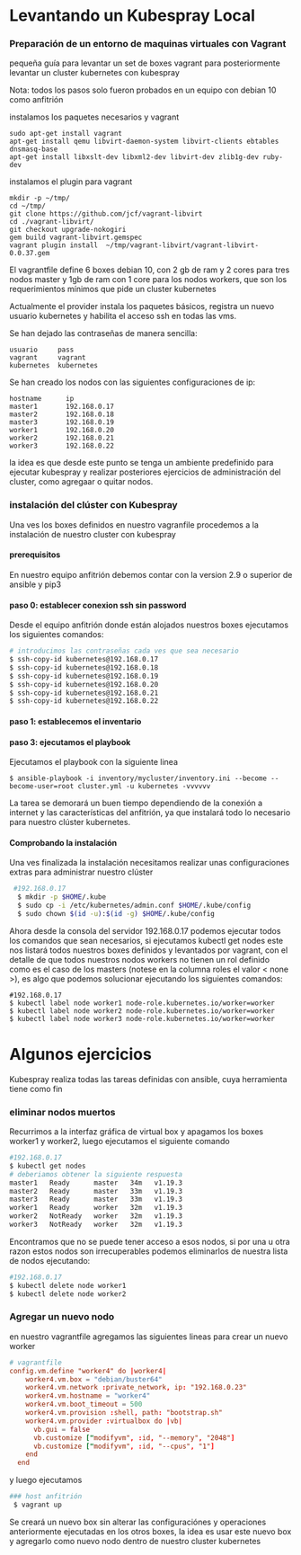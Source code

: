 # Levantando un Kubespray Local
### Preparación de un entorno de maquinas virtuales con Vagrant

pequeña guía para levantar un set de boxes vagrant para posteriormente levantar un cluster kubernetes con kubespray

Nota: todos los pasos solo fueron probados en un equipo con debian 10 como anfitrión

instalamos los paquetes necesarios y vagrant
```
sudo apt-get install vagrant
apt-get install qemu libvirt-daemon-system libvirt-clients ebtables dnsmasq-base
apt-get install libxslt-dev libxml2-dev libvirt-dev zlib1g-dev ruby-dev
```

instalamos el plugin para vagrant

```
mkdir -p ~/tmp/
cd ~/tmp/
git clone https://github.com/jcf/vagrant-libvirt
cd ./vagrant-libvirt/
git checkout upgrade-nokogiri
gem build vagrant-libvirt.gemspec
vagrant plugin install  ~/tmp/vagrant-libvirt/vagrant-libvirt-0.0.37.gem
```

El vagrantfile define 6 boxes debian 10, con 2 gb de ram y 2 cores para tres nodos master  y 1gb de ram con 1 core para los nodos workers, que son los requerimientos mínimos que pide un cluster kubernetes

Actualmente el provider instala los paquetes básicos, registra un nuevo usuario kubernetes y habilita el acceso ssh en todas las vms.

Se han dejado las contraseñas de manera sencilla:
```
usuario     pass
vagrant     vagrant
kubernetes  kubernetes
```
Se han creado los nodos con las siguientes configuraciones de ip:
```
hostname      ip
master1       192.168.0.17
master2       192.168.0.18
master3       192.168.0.19
worker1       192.168.0.20
worker2       192.168.0.21
worker3       192.168.0.22
```


la idea es que desde este punto se tenga un ambiente predefinido para ejecutar kubespray y realizar posteriores ejercicios de administración del cluster, como agregaar o quitar nodos.

### instalación del clúster con Kubespray

Una ves los boxes definidos en nuestro vagranfile procedemos a la instalación de nuestro cluster con kubespray

#### prerequisitos

En nuestro equipo anfitrión debemos contar con la version 2.9 o superior de ansible y pip3

#### paso 0: establecer conexion ssh sin password

Desde el equipo anfitrión donde están alojados nuestros boxes ejecutamos los siguientes comandos:
```bash
# introducimos las contraseñas cada ves que sea necesario
$ ssh-copy-id kubernetes@192.168.0.17
$ ssh-copy-id kubernetes@192.168.0.18
$ ssh-copy-id kubernetes@192.168.0.19
$ ssh-copy-id kubernetes@192.168.0.20
$ ssh-copy-id kubernetes@192.168.0.21
$ ssh-copy-id kubernetes@192.168.0.22
```
#### paso 1: establecemos el inventario

#### paso 3: ejecutamos el playbook

Ejecutamos el playbook con la siguiente linea

```
$ ansible-playbook -i inventory/mycluster/inventory.ini --become --become-user=root cluster.yml -u kubernetes -vvvvvv
```
La tarea se demorará un buen tiempo dependiendo de la conexión a internet y las características del anfitrión, ya que instalará todo lo necesario para nuestro clúster kubernetes.

#### Comprobando la instalación
Una ves finalizada la instalación necesitamos realizar unas configuraciones extras para administrar nuestro clúster

```bash
 #192.168.0.17
  $ mkdir -p $HOME/.kube
  $ sudo cp -i /etc/kubernetes/admin.conf $HOME/.kube/config
  $ sudo chown $(id -u):$(id -g) $HOME/.kube/config
```
Ahora desde la consola del servidor 192.168.0.17 podemos ejecutar todos los comandos que sean necesarios, si ejecutamos kubectl get nodes este nos listará todos nuestros boxes definidos y levantados por vagrant, con el detalle de que todos nuestros nodos workers no tienen un rol definido como es el caso de los masters (notese en la columna roles el valor < none >), es algo que podemos solucionar ejecutando los siguientes comandos:
```shell
#192.168.0.17
$ kubectl label node worker1 node-role.kubernetes.io/worker=worker
$ kubectl label node worker2 node-role.kubernetes.io/worker=worker
$ kubectl label node worker3 node-role.kubernetes.io/worker=worker
```

# Algunos ejercicios
Kubespray realiza todas las tareas definidas con ansible, cuya herramienta tiene como fin
### eliminar nodos muertos
Recurrimos a la interfaz gráfica de virtual box y apagamos los boxes worker1 y worker2, luego ejecutamos el siguiente comando
```bash
#192.168.0.17
$ kubectl get nodes
# deberiamos obtener la siguiente respuesta
master1   Ready      master   34m   v1.19.3
master2   Ready      master   33m   v1.19.3
master3   Ready      master   33m   v1.19.3
worker1   Ready      worker   32m   v1.19.3
worker2   NotReady   worker   32m   v1.19.3
worker3   NotReady   worker   32m   v1.19.3
```
Encontramos que no se puede tener acceso a esos nodos, si por una u otra razon estos nodos son irrecuperables podemos eliminarlos de nuestra lista de nodos ejecutando:
```bash
#192.168.0.17
$ kubectl delete node worker1
$ kubectl delete node worker2
```
 <!--  Run on Master
kubectl cordon <node-name>
kubectl drain <node-name> --delete-exit-data --force --ignore-daemonsets  --delete-local-data
kubectl delete node <node-name> -->
### Agregar un nuevo nodo
en nuestro vagrantfile agregamos las siguientes lineas para crear un nuevo worker

```conf
# vagrantfile
config.vm.define "worker4" do |worker4|
    worker4.vm.box = "debian/buster64"
    worker4.vm.network :private_network, ip: "192.168.0.23"
    worker4.vm.hostname = "worker4"
    worker4.vm.boot_timeout = 500
    worker4.vm.provision :shell, path: "bootstrap.sh"
    worker4.vm.provider :virtualbox do |vb|
      vb.gui = false
      vb.customize ["modifyvm", :id, "--memory", "2048"]
      vb.customize ["modifyvm", :id, "--cpus", "1"]
    end
  end
```
y luego ejecutamos
```bash
### host anfitrión
 $ vagrant up
```
Se creará un nuevo box sin alterar las configuraciónes y operaciones anteriormente ejecutadas en los otros boxes, la idea es usar este nuevo box y agregarlo como nuevo nodo dentro de nuestro cluster kubernetes
